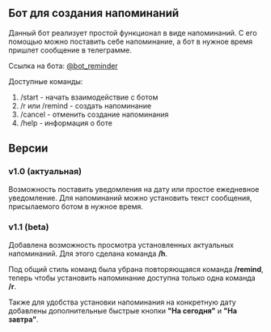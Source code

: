 ## Бот для создания напоминаний

Данный бот реализует простой функционал в виде напоминаний. 
С его помощью можно поставить себе напоминание, а бот в нужное время пришлет сообщение в телеграмме.

Ссылка на бота: [@bot_reminder](https://t.me/reminder_helpBot)

Доступные команды:
1. /start - начать взаимодействие с ботом
2. /r или /remind - создать напоминание
3. /cancel - отменить создание напоминания
4. /help - информация о боте


## Версии

### v1.0 (актуальная)
Возможность поставить уведомления на дату или простое ежедневное уведомление.
Для напоминаний можно установить текст сообщения, присылаемого ботом в нужное время.

### v1.1 (beta) 
Добавлена возможность просмотра установленных актуальных напоминаний. 
Для этого сделана команда **/h**.

Под общий стиль команд была убрана повторяющаяся команда **/remind**, теперь чтобы установить 
напоминание доступна только одна команда **/r**.

Также для удобства установки напоминания на конкретную дату добавлены дополнительные быстрые
кнопки **"На сегодня"** и **"На завтра"**.